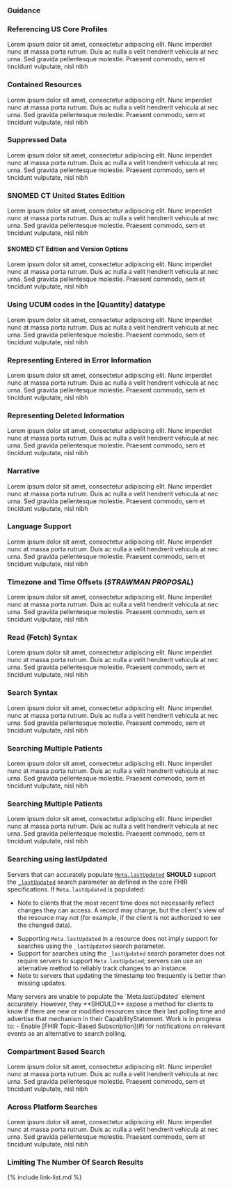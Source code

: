 ### Guidance

<!-- {% raw %} to make the USCDI table

need 

source CSV file = `input/data/uscdi-table.csv`
markdown page file = `input/pagecontent/uscdi.md`
liquid template files = `input/includes/uscdi-uscore-map.html`,`input/includes/sd_link.html`
icons (png files) = `input/images/<"kebab case" USCDI class names>.png`

1. create the source CSV file with all the same column names
    - FHIRPath column is not used for rendering so can replace with template name or whatever
    - this file lives in the `input/data` folder
    - It is copied to the `input/images` folder as both a csv and convert to excel file using a bash/python script.
2. The pagecontent/uscdi.md page is where the table is rendered
3. the liquid template tag "{% include uscdi-uscore-map.html %}" references `includes/uscdi-uscore-map.html` which does the rendering
   - this file depends on another liquid template {% include sd_link.html title = title  %} which refererence `includes/sd_link.html` to get the profile page link.
   1. icons (png images) are in the `input/images` are named using the "kebab case" USCDI class names.

The US Core Profiles were originally designed to meet the 2015 Edition certification criterion for Patient Selection 170.315(g)(7) and Application Access – Data Category Request 170.315(g)(8). They were created for each item in the [2015 Edition Common Clinical Data Set (CCDS)]. The Location, Organization, and Practitioner Profiles are not called out specifically in the certification criteria but are included because other profiles directly reference them. The US Core Profiles are informed by the prior [Data Access Framework] and the [Argonaut Data Query] Implementation Guides. However, the profiles here are stand-alone and include requirements from the [U.S. Core Data for Interoperability (USCDI) v4].

The table below lists the US Core Profile and FHIR Resources used for the corresponding USCDI Data elements. This information is also available as a [csv](uscdi-table.csv) or [excel](uscdi-table.xlsx) file:

{% include uscdi-uscore-map.html %}

{% endraw %} -->



### Referencing US Core Profiles
Lorem ipsum dolor sit amet, consectetur adipiscing elit. Nunc imperdiet nunc at massa porta rutrum. Duis ac nulla a velit hendrerit vehicula at nec urna. Sed gravida pellentesque molestie. Praesent commodo, sem et tincidunt vulputate, nisl nibh 

### Contained Resources
Lorem ipsum dolor sit amet, consectetur adipiscing elit. Nunc imperdiet nunc at massa porta rutrum. Duis ac nulla a velit hendrerit vehicula at nec urna. Sed gravida pellentesque molestie. Praesent commodo, sem et tincidunt vulputate, nisl nibh 

### Suppressed Data
Lorem ipsum dolor sit amet, consectetur adipiscing elit. Nunc imperdiet nunc at massa porta rutrum. Duis ac nulla a velit hendrerit vehicula at nec urna. Sed gravida pellentesque molestie. Praesent commodo, sem et tincidunt vulputate, nisl nibh 

### SNOMED CT United States Edition
Lorem ipsum dolor sit amet, consectetur adipiscing elit. Nunc imperdiet nunc at massa porta rutrum. Duis ac nulla a velit hendrerit vehicula at nec urna. Sed gravida pellentesque molestie. Praesent commodo, sem et tincidunt vulputate, nisl nibh 

#### SNOMED CT Edition and Version Options
Lorem ipsum dolor sit amet, consectetur adipiscing elit. Nunc imperdiet nunc at massa porta rutrum. Duis ac nulla a velit hendrerit vehicula at nec urna. Sed gravida pellentesque molestie. Praesent commodo, sem et tincidunt vulputate, nisl nibh 

###  Using UCUM codes in the [Quantity] datatype
Lorem ipsum dolor sit amet, consectetur adipiscing elit. Nunc imperdiet nunc at massa porta rutrum. Duis ac nulla a velit hendrerit vehicula at nec urna. Sed gravida pellentesque molestie. Praesent commodo, sem et tincidunt vulputate, nisl nibh 

### Representing Entered in Error Information
Lorem ipsum dolor sit amet, consectetur adipiscing elit. Nunc imperdiet nunc at massa porta rutrum. Duis ac nulla a velit hendrerit vehicula at nec urna. Sed gravida pellentesque molestie. Praesent commodo, sem et tincidunt vulputate, nisl nibh 

### Representing Deleted Information
Lorem ipsum dolor sit amet, consectetur adipiscing elit. Nunc imperdiet nunc at massa porta rutrum. Duis ac nulla a velit hendrerit vehicula at nec urna. Sed gravida pellentesque molestie. Praesent commodo, sem et tincidunt vulputate, nisl nibh 

### Narrative
Lorem ipsum dolor sit amet, consectetur adipiscing elit. Nunc imperdiet nunc at massa porta rutrum. Duis ac nulla a velit hendrerit vehicula at nec urna. Sed gravida pellentesque molestie. Praesent commodo, sem et tincidunt vulputate, nisl nibh 

### Language Support
Lorem ipsum dolor sit amet, consectetur adipiscing elit. Nunc imperdiet nunc at massa porta rutrum. Duis ac nulla a velit hendrerit vehicula at nec urna. Sed gravida pellentesque molestie. Praesent commodo, sem et tincidunt vulputate, nisl nibh 

### Timezone and Time Offsets (*STRAWMAN PROPOSAL*)
Lorem ipsum dolor sit amet, consectetur adipiscing elit. Nunc imperdiet nunc at massa porta rutrum. Duis ac nulla a velit hendrerit vehicula at nec urna. Sed gravida pellentesque molestie. Praesent commodo, sem et tincidunt vulputate, nisl nibh 

### Read (Fetch) Syntax
Lorem ipsum dolor sit amet, consectetur adipiscing elit. Nunc imperdiet nunc at massa porta rutrum. Duis ac nulla a velit hendrerit vehicula at nec urna. Sed gravida pellentesque molestie. Praesent commodo, sem et tincidunt vulputate, nisl nibh 

### Search Syntax
Lorem ipsum dolor sit amet, consectetur adipiscing elit. Nunc imperdiet nunc at massa porta rutrum. Duis ac nulla a velit hendrerit vehicula at nec urna. Sed gravida pellentesque molestie. Praesent commodo, sem et tincidunt vulputate, nisl nibh 

### Searching Multiple Patients
Lorem ipsum dolor sit amet, consectetur adipiscing elit. Nunc imperdiet nunc at massa porta rutrum. Duis ac nulla a velit hendrerit vehicula at nec urna. Sed gravida pellentesque molestie. Praesent commodo, sem et tincidunt vulputate, nisl nibh

### Searching Multiple Patients
Lorem ipsum dolor sit amet, consectetur adipiscing elit. Nunc imperdiet nunc at massa porta rutrum. Duis ac nulla a velit hendrerit vehicula at nec urna. Sed gravida pellentesque molestie. Praesent commodo, sem et tincidunt vulputate, nisl nibh

### Searching using lastUpdated

<div class="bg-success" markdown="1">

Servers that can accurately populate [`Meta.lastUpdated`](#) **SHOULD** support the [`_lastUpdated`](#) search parameter as defined in the core FHIR specifications. If `Meta.lastUpdated` is populated:
<!-- - Any change in the resource implies a change in `Meta.lastUpdated`; conversely, an unchanged `Meta.lastUpdated` implies no change in the resource. -->
- Note to clients that the most recent time does not necessarily reflect changes they can access. A record may change, but the client's view of the resource may not (for example, if the client is not authorized to see the changed data).
<!-- - Servers cannot populate `Meta.lastUpdated` if they cannot update it per the rules in the FHIR core specification. -->
- Supporting `Meta.lastUpdated` in a resource does not imply support for searches using the `_lastUpdated` search parameter.
- Support for searches using the `_lastUpdated` search parameter does not require servers to support `Meta.lastUpdated`; servers can use an alternative method to reliably track changes to an instance.
- Note to servers that updating the timestamp too frequently is better than missing updates.

<div class="stu-note" markdown="1">
Many servers are unable to populate the `Meta.lastUpdated` element accurately. However,
they **SHOULD** expose a method for clients to know if there are new or modified resources since their last polling time and advertise that mechanism in their CapabilityStatement.  Work is in progress to:
- Enable [FHIR Topic-Based Subscription](#) for notifications on relevant events as an alternative to search polling.
</div><!-- stu-note -->

</div><!-- new-content -->

### Compartment Based Search
Lorem ipsum dolor sit amet, consectetur adipiscing elit. Nunc imperdiet nunc at massa porta rutrum. Duis ac nulla a velit hendrerit vehicula at nec urna. Sed gravida pellentesque molestie. Praesent commodo, sem et tincidunt vulputate, nisl nibh 

### Across Platform Searches
Lorem ipsum dolor sit amet, consectetur adipiscing elit. Nunc imperdiet nunc at massa porta rutrum. Duis ac nulla a velit hendrerit vehicula at nec urna. Sed gravida pellentesque molestie. Praesent commodo, sem et tincidunt vulputate, nisl nibh 

### Limiting The Number Of Search Results


{% include link-list.md %}